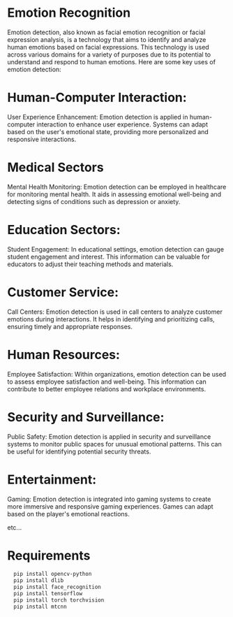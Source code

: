 
# Emotion Recognition

Emotion detection, also known as facial emotion recognition or facial expression analysis, is a technology that aims to identify and analyze human emotions based on facial expressions. This technology is used across various domains for a variety of purposes due to its potential to understand and respond to human emotions. Here are some key uses of emotion detection:

# Human-Computer Interaction:
User Experience Enhancement: Emotion detection is applied in human-computer interaction to enhance user experience. Systems can adapt based on the user's emotional state, providing more personalized and responsive interactions.

# Medical Sectors
Mental Health Monitoring: Emotion detection can be employed in healthcare for monitoring mental health. It aids in assessing emotional well-being and detecting signs of conditions such as depression or anxiety.

# Education Sectors:
Student Engagement: In educational settings, emotion detection can gauge student engagement and interest. This information can be valuable for educators to adjust their teaching methods and materials.

# Customer Service:
Call Centers: Emotion detection is used in call centers to analyze customer emotions during interactions. It helps in identifying and prioritizing calls, ensuring timely and appropriate responses.

# Human Resources:
Employee Satisfaction: Within organizations, emotion detection can be used to assess employee satisfaction and well-being. This information can contribute to better employee relations and workplace environments.

# Security and Surveillance:
Public Safety: Emotion detection is applied in security and surveillance systems to monitor public spaces for unusual emotional patterns. This can be useful for identifying potential security threats.

# Entertainment:
Gaming: Emotion detection is integrated into gaming systems to create more immersive and responsive gaming experiences. Games can adapt based on the player's emotional reactions.

etc...
# Requirements
```bash
  pip install opencv-python
  pip install dlib
  pip install face_recognition
  pip install tensorflow
  pip install torch torchvision
  pip install mtcnn
```
